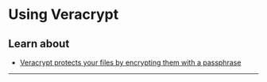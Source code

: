 # Using Veracrypt

## Learn about

 - [Veracrypt protects your files by encrypting them with a passphrase](en/topics/tool-5-veracrypt/0-getting-started/3-learn.md)

***